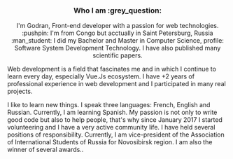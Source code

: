 <h3 align="center" >
  <b> Who I am :grey_question:</b>
</h3>
<p align="center">
I'm Godran, Front-end developer with a passion for web technologies. <br>
:pushpin: I'm from Congo but acctually in Saint Petersburg, Russia <br>
:man_student: I did my Bachelor and Master in Computer Science, profile: Software System Development Technology. I have also published many scientific papers.

Web development is a field that fascinates me and in which I continue to learn every day, especially Vue.Js ecosystem. I have +2 years of professional experience in web development and I participated in many real projects.

I like to learn new things. I speak three languages: French, English and Russian. Currently, I am learning Spanish. My passion is not only to write good code but also to help people, that's why since January 2017 I started volunteering and I have a very active community life. I have held several positions of responsibility. Currently, I am vice-president of the Association of International Students of Russia for Novosibirsk region. I am also the winner of several awards..
<p>
